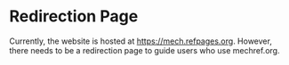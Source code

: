# Redirection Page

Currently, the website is hosted at <a href="https://mech.refpages.org">https://mech.refpages.org</a>. However, there needs to be a redirection page to guide users who use mechref.org. 

